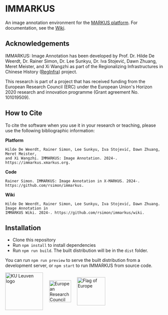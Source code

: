 # IMMARKUS

An image annotation environment for the [MARKUS platform](https://dh.chinese-empires.eu/markus/). 
For documentation, see the [Wiki](https://github.com/rsimon/immarkus/wiki).

## Acknowledgements

IMMARKUS: Image Annotation has been developed by Prof. Dr. Hilde De Weerdt, 
Dr. Rainer Simon, Dr. Lee Sunkyu, Dr. Iva Stojević, Dawn Zhuang, Meret Meister, and Xi 
Wangzhi as part of the Regionalizing Infrastructures in Chinese History
([RegInfra](https://www.infrastructurelives.eu/)) project.

This research is part of a project that has received funding from the European 
Research Council (ERC) under the European Union's Horizon 2020 research and 
innovation programme (Grant agreement No. 101019509).

## How to Cite

To cite the software when you use it in your research or teaching, please use 
the following bibliographic information:

__Platform__

```
Hilde De Weerdt, Rainer Simon, Lee Sunkyu, Iva Stojević, Dawn Zhuang, Meret Meister, 
and Xi Wangzhi. IMMARKUS: Image Annotation. 2024-. https://immarkus.xmarkus.org.
```

__Code__

```
Rainer Simon. IMMARKUS: Image Annotation in X-MARKUS. 2024-. 
https://github.com/rsimon/immarkus.
```

__Wiki__

```
Hilde De Weerdt, Rainer Simon, Lee Sunkyu, Iva Stojević, Dawn Zhuang. Image Annotation in
IMMARKUS Wiki. 2024-. https://github.com/rsimon/immarkus/wiki.
```
 
## Installation

- Clone this repository
- Run `npm install` to install dependencies
- Run `npm run build`. The built distribution will be in the `dist` folder.

You can run `npm run preview` to serve the built distribution from a development server, or `npm start` to run IMMARKUS from source code.

<div>
  <img align="center" src="https://raw.githubusercontent.com/rsimon/immarkus/main/public/images/ku_leuven_logo.svg" alt="KU Leuven logo" style="width: 120px" />
  &nbsp; &nbsp;
  <img align="center" src="https://raw.githubusercontent.com/rsimon/immarkus/main/public/images/european_research_council_logo.svg" alt="European Research Council logo" style="width: 70px" />
  &nbsp; &nbsp;
  <img align="center" src="https://raw.githubusercontent.com/rsimon/immarkus/main/public/images/europe_flag.svg" alt="Flag of Europe" style="width: 90px" />
</div>

